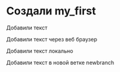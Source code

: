 ﻿# Создали my_first

Добавили текст

Добавили текст через веб браузер

Добавили текст локально

Добавили текст в новой ветке newbranch